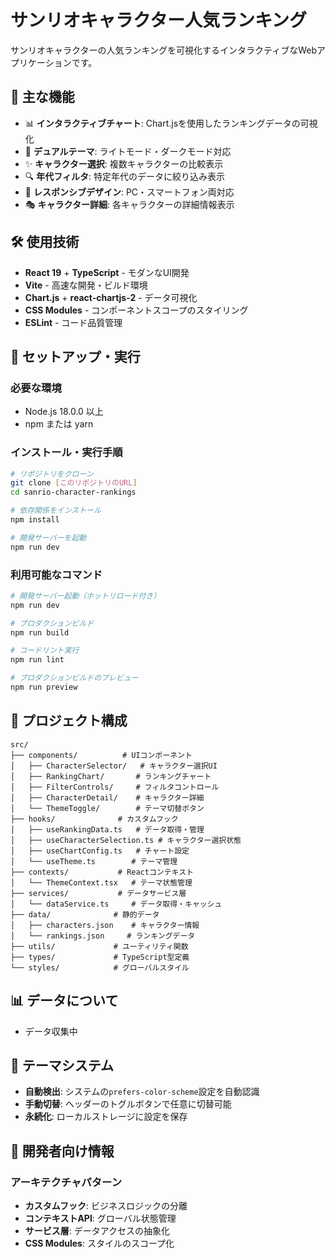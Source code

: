 # サンリオキャラクター人気ランキング

サンリオキャラクターの人気ランキングを可視化するインタラクティブなWebアプリケーションです。

## 🌟 主な機能

- 📊 **インタラクティブチャート**: Chart.jsを使用したランキングデータの可視化
- 🎨 **デュアルテーマ**: ライトモード・ダークモード対応
- ✨ **キャラクター選択**: 複数キャラクターの比較表示
- 🔍 **年代フィルタ**: 特定年代のデータに絞り込み表示
- 📱 **レスポンシブデザイン**: PC・スマートフォン両対応
- 🎭 **キャラクター詳細**: 各キャラクターの詳細情報表示

## 🛠 使用技術

- **React 19** + **TypeScript** - モダンなUI開発
- **Vite** - 高速な開発・ビルド環境
- **Chart.js** + **react-chartjs-2** - データ可視化
- **CSS Modules** - コンポーネントスコープのスタイリング
- **ESLint** - コード品質管理

## 🚀 セットアップ・実行

### 必要な環境
- Node.js 18.0.0 以上
- npm または yarn

### インストール・実行手順

```bash
# リポジトリをクローン
git clone [このリポジトリのURL]
cd sanrio-character-rankings

# 依存関係をインストール
npm install

# 開発サーバーを起動
npm run dev
```

### 利用可能なコマンド

```bash
# 開発サーバー起動（ホットリロード付き）
npm run dev

# プロダクションビルド
npm run build

# コードリント実行
npm run lint

# プロダクションビルドのプレビュー
npm run preview
```

## 📁 プロジェクト構成

```
src/
├── components/          # UIコンポーネント
│   ├── CharacterSelector/   # キャラクター選択UI
│   ├── RankingChart/       # ランキングチャート
│   ├── FilterControls/     # フィルタコントロール
│   ├── CharacterDetail/    # キャラクター詳細
│   └── ThemeToggle/        # テーマ切替ボタン
├── hooks/              # カスタムフック
│   ├── useRankingData.ts   # データ取得・管理
│   ├── useCharacterSelection.ts # キャラクター選択状態
│   ├── useChartConfig.ts   # チャート設定
│   └── useTheme.ts        # テーマ管理
├── contexts/           # Reactコンテキスト
│   └── ThemeContext.tsx   # テーマ状態管理
├── services/           # データサービス層
│   └── dataService.ts     # データ取得・キャッシュ
├── data/              # 静的データ
│   ├── characters.json    # キャラクター情報
│   └── rankings.json     # ランキングデータ
├── utils/             # ユーティリティ関数
├── types/             # TypeScript型定義
└── styles/            # グローバルスタイル
```

## 📊 データについて

- データ収集中

## 🎨 テーマシステム

- **自動検出**: システムの`prefers-color-scheme`設定を自動認識
- **手動切替**: ヘッダーのトグルボタンで任意に切替可能
- **永続化**: ローカルストレージに設定を保存

## 🔧 開発者向け情報

### アーキテクチャパターン
- **カスタムフック**: ビジネスロジックの分離
- **コンテキストAPI**: グローバル状態管理
- **サービス層**: データアクセスの抽象化
- **CSS Modules**: スタイルのスコープ化

